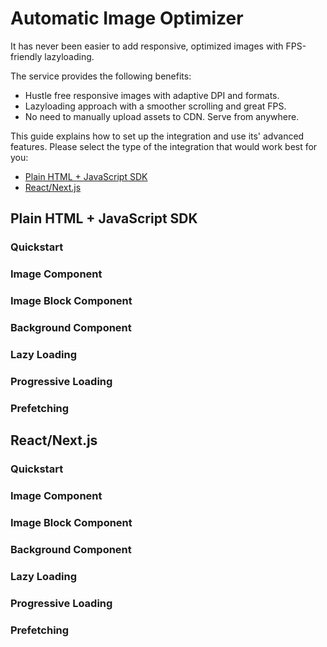 # Automatic Image Optimizer

It has never been easier to add responsive, optimized images
with FPS-friendly lazyloading.

The service provides the following benefits:

* Hustle free responsive images with adaptive DPI and formats.
* Lazyloading approach with a smoother scrolling and great FPS.
* No need to manually upload assets to CDN. Serve from anywhere.

This guide explains how to set up the integration and use its' advanced features.
Please select the type of the integration that would work best for you:

* [Plain HTML + JavaScript SDK](#plain-html-javascript-sdk)
* [React/Next.js](#react-nextjs)

## Plain HTML + JavaScript SDK

### Quickstart
### Image Component
### Image Block Component
### Background Component
### Lazy Loading
### Progressive Loading
### Prefetching

## React/Next.js

### Quickstart
### Image Component
### Image Block Component
### Background Component
### Lazy Loading
### Progressive Loading
### Prefetching
